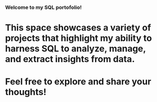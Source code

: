 ### **Welcome to my SQL portofolio!**

# This space showcases a variety of projects that highlight my ability to harness SQL to analyze, manage, and extract insights from data.
# Feel free to explore and share your thoughts!
